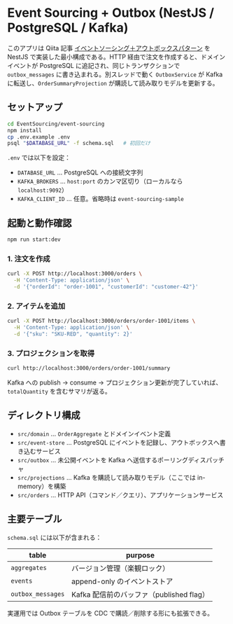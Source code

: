 # Event Sourcing + Outbox (NestJS / PostgreSQL / Kafka)

このアプリは Qiita 記事 [イベントソーシング＋アウトボックスパターン](https://qiita.com/R-Tone/items/2fa5a0dddcc9e8af88a1) を NestJS で実装した最小構成である。HTTP 経由で注文を作成すると、ドメインイベントが PostgreSQL に追記され、同じトランザクションで `outbox_messages` に書き込まれる。別スレッドで動く `OutboxService` が Kafka に転送し、`OrderSummaryProjection` が購読して読み取りモデルを更新する。

## セットアップ

```bash
cd EventSourcing/event-sourcing
npm install
cp .env.example .env
psql "$DATABASE_URL" -f schema.sql   # 初回だけ
```

`.env` では以下を設定：

- `DATABASE_URL` … PostgreSQL への接続文字列
- `KAFKA_BROKERS` … `host:port` のカンマ区切り（ローカルなら `localhost:9092`）
- `KAFKA_CLIENT_ID` … 任意。省略時は `event-sourcing-sample`

## 起動と動作確認

```bash
npm run start:dev
```

### 1. 注文を作成

```bash
curl -X POST http://localhost:3000/orders \
  -H 'Content-Type: application/json' \
  -d '{"orderId": "order-1001", "customerId": "customer-42"}'
```

### 2. アイテムを追加

```bash
curl -X POST http://localhost:3000/orders/order-1001/items \
  -H 'Content-Type: application/json' \
  -d '{"sku": "SKU-RED", "quantity": 2}'
```

### 3. プロジェクションを取得

```bash
curl http://localhost:3000/orders/order-1001/summary
```

Kafka への publish → consume → プロジェクション更新が完了していれば、`totalQuantity` を含むサマリが返る。

## ディレクトリ構成

- `src/domain` … `OrderAggregate` とドメインイベント定義
- `src/event-store` … PostgreSQL にイベントを記録し、アウトボックスへ書き込むサービス
- `src/outbox` … 未公開イベントを Kafka へ送信するポーリングディスパッチャ
- `src/projections` … Kafka を購読して読み取りモデル（ここでは in-memory）を構築
- `src/orders` … HTTP API（コマンド／クエリ）、アプリケーションサービス

## 主要テーブル

`schema.sql` には以下が含まれる：

| table             | purpose                                   |
|-------------------|-------------------------------------------|
| `aggregates`      | バージョン管理（楽観ロック）              |
| `events`          | append-only のイベントストア              |
| `outbox_messages` | Kafka 配信前のバッファ（published flag） |

実運用では Outbox テーブルを CDC で購読／削除する形にも拡張できる。
